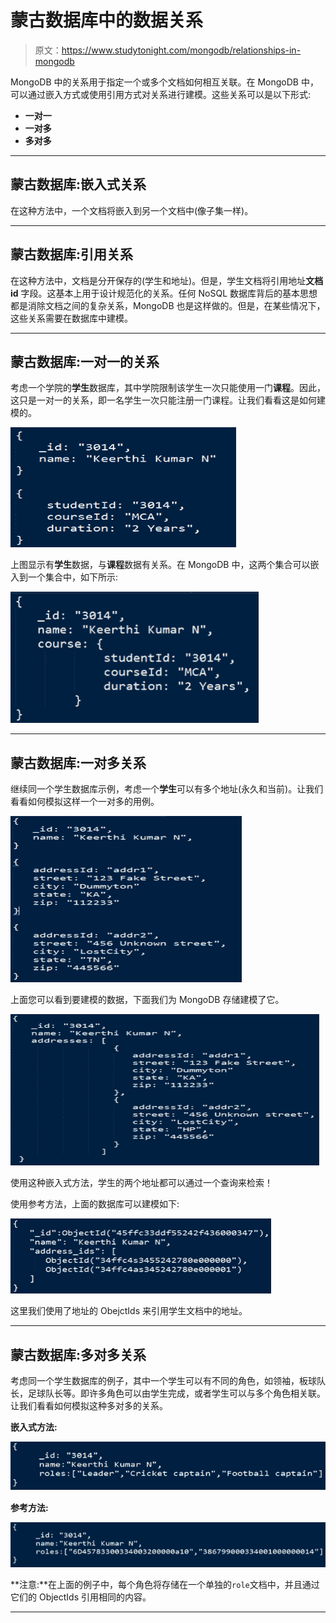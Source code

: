 # 蒙古数据库中的数据关系

> 原文：<https://www.studytonight.com/mongodb/relationships-in-mongodb>

MongoDB 中的关系用于指定一个或多个文档如何相互关联。在 MongoDB 中，可以通过嵌入方式或使用引用方式对关系进行建模。这些关系可以是以下形式:

*   **一对一**
*   **一对多**
*   **多对多**

* * *

## 蒙古数据库:嵌入式关系

在这种方法中，一个文档将嵌入到另一个文档中(像子集一样)。

* * *

## 蒙古数据库:引用关系

在这种方法中，文档是分开保存的(学生和地址)。但是，学生文档将引用地址**文档 id** 字段。这基本上用于设计规范化的关系。任何 NoSQL 数据库背后的基本思想都是消除文档之间的复杂关系，MongoDB 也是这样做的。但是，在某些情况下，这些关系需要在数据库中建模。

* * *

## 蒙古数据库:一对一的关系

考虑一个学院的**学生**数据库，其中学院限制该学生一次只能使用一门**课程**。因此，这只是一对一的关系，即一名学生一次只能注册一门课程。让我们看看这是如何建模的。

![One to One Relationship in MongoDB documents](img/e270c50e938c2e1330e29db59a513749.png)

上图显示有**学生**数据，与**课程**数据有关系。在 MongoDB 中，这两个集合可以嵌入到一个集合中，如下所示:

![One to One Relationship in MongoDB documents](img/e00c9c52cba027e925305f0d90f3fd07.png)

* * *

## 蒙古数据库:一对多关系

继续同一个学生数据库示例，考虑一个**学生**可以有多个地址(永久和当前)。让我们看看如何模拟这样一个一对多的用例。

![One to Many Relationship in MongoDB documents](img/e968afdbc3e587e3f1288cdc1cf7f8ac.png)

上面您可以看到要建模的数据，下面我们为 MongoDB 存储建模了它。

![One to Many Relationship in MongoDB documents](img/656f22ad013650b957b623dbc720a7b3.png)

使用这种嵌入式方法，学生的两个地址都可以通过一个查询来检索！

使用参考方法，上面的数据库可以建模如下:

![One to Many Relationship in MongoDB documents](img/c647a511abfee33d538079cfc8d639d9.png)

这里我们使用了地址的 ObejctIds 来引用学生文档中的地址。

* * *

## 蒙古数据库:多对多关系

考虑同一个学生数据库的例子，其中一个学生可以有不同的角色，如领袖，板球队长，足球队长等。即许多角色可以由学生完成，或者学生可以与多个角色相关联。让我们看看如何模拟这种多对多的关系。

**嵌入式方法:**

![One to Many Relationship in MongoDB documents](img/ef7cd11c330842a599138412e882168f.png)

**参考方法:**

![One to Many Relationship in MongoDB documents](img/c573a8461909906fc85e91f48e3e2cca.png)

**注意:**在上面的例子中，每个角色将存储在一个单独的`role`文档中，并且通过它们的 ObjectIds 引用相同的内容。

* * *